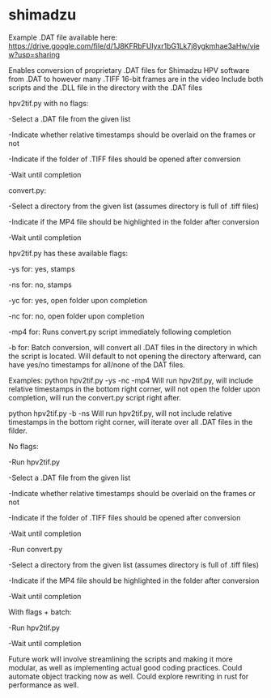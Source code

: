 # shimadzu

Example .DAT file available here: https://drive.google.com/file/d/1J8KFRbFUlyxr1bG1Lk7j8ygkmhae3aHw/view?usp=sharing

Enables conversion of proprietary .DAT files for Shimadzu HPV software from .DAT to however many .TIFF 16-bit frames are in the video
Include both scripts and the .DLL file in the directory with the .DAT files

hpv2tif.py with no flags:

-Select a .DAT file from the given list

-Indicate whether relative timestamps should be overlaid on the frames or not

-Indicate if the folder of .TIFF files should be opened after conversion

-Wait until completion


convert.py:

-Select a directory from the given list (assumes directory is full of .tiff files)

-Indicate if the MP4 file should be highlighted in the folder after conversion

-Wait until completion


hpv2tif.py has these available flags:

-ys for: yes, stamps

-ns for: no, stamps

-yc for: yes, open folder upon completion

-nc for: no, open folder upon completion

-mp4 for: Runs convert.py script immediately following completion

-b for: Batch conversion, will convert all .DAT files in the directory in which the script is located. Will default to not opening the directory afterward, can have yes/no timestamps for all/none of the DAT files.


Examples:
python hpv2tif.py -ys -nc -mp4
Will run hpv2tif.py, will include relative timestamps in the bottom right corner, will not open the folder upon completion, will run the convert.py script right after.

python hpv2tif.py -b -ns
Will run hpv2tif.py, will not include relative timestamps in the bottom right corner, will iterate over all .DAT files in the filder.

No flags:

-Run hpv2tif.py

-Select a .DAT file from the given list

-Indicate whether relative timestamps should be overlaid on the frames or not

-Indicate if the folder of .TIFF files should be opened after conversion

-Wait until completion

-Run convert.py

-Select a directory from the given list (assumes directory is full of .tiff files)

-Indicate if the MP4 file should be highlighted in the folder after conversion

-Wait until completion


With flags + batch:

-Run hpv2tif.py

-Wait until completion


Future work will involve streamlining the scripts and making it more modular, as well as implementing actual good coding practices. Could automate object tracking now as well. Could explore rewriting in rust for performance as well.
